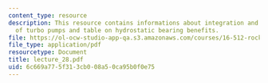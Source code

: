 ```yaml
---
content_type: resource
description: This resource contains informations about integration and rotordynamics
  of turbo pumps and table on hydrostatic bearing benefits.
file: https://ol-ocw-studio-app-qa.s3.amazonaws.com/courses/16-512-rocket-propulsion-fall-2005/6c669a775f313cb008a50ca95b0f0e75_lecture_28.pdf
file_type: application/pdf
resourcetype: Document
title: lecture_28.pdf
uid: 6c669a77-5f31-3cb0-08a5-0ca95b0f0e75
---
```

